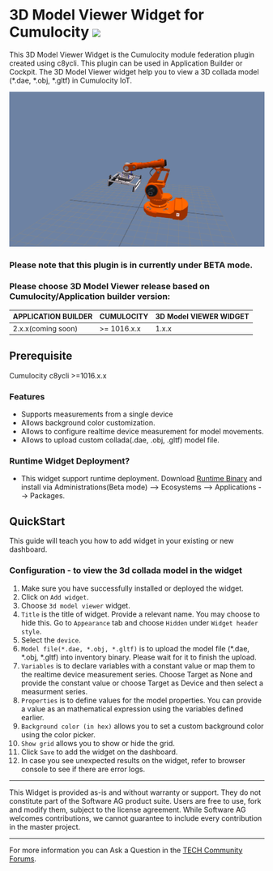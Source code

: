 # 3D Model Viewer Widget for Cumulocity [<img width="35" src="https://user-images.githubusercontent.com/32765455/211497905-561e9197-18b9-43d5-a023-071d3635f4eb.png"/>](https://github.com/SoftwareAG/cumulocity-3d-model-viewer-widget-plugin/releases/download/1.0.0-beta/c8y-3d-model-viewer-widget-1.0.0-beta.zip)

This 3D Model Viewer Widget is the Cumulocity module federation plugin created using c8ycli. This plugin can be used in Application Builder or Cockpit.
The 3D Model Viewer widget help you to view a 3D collada model (*.dae, *.obj, *.gltf) in Cumulocity IoT.

<img src="/assets/img-preview.png" />

### Please note that this plugin is in currently under BETA mode.

### Please choose 3D Model Viewer release based on Cumulocity/Application builder version:

| APPLICATION BUILDER | CUMULOCITY  | 3D Model VIEWER WIDGET |
|---------------------|-------------|------------------------|
| 2.x.x(coming soon)  | >= 1016.x.x | 1.x.x                  | 


## Prerequisite
   Cumulocity c8ycli >=1016.x.x
   
### Features
* Supports measurements from a single device
* Allows background color customization.
* Allows to configure realtime device measurement for model movements.
* Allows to upload custom collada(.dae, .obj, .gltf) model file.


### Runtime Widget Deployment?

* This widget support runtime deployment. Download [Runtime Binary](https://github.com/SoftwareAG/cumulocity-3d-model-viewer-widget-plugin/releases/download/1.0.0-beta/c8y-3d-model-viewer-widget-1.0.0-beta.zip) and install via Administrations(Beta mode) --> Ecosystems --> Applications --> Packages.


## QuickStart
This guide will teach you how to add widget in your existing or new dashboard.

### Configuration - to view the 3d collada model in the widget
1. Make sure you have successfully installed or deployed the widget.
2. Click on `Add widget`.
3. Choose `3d model viewer` widget.
4. `Title` is the title of widget. Provide a relevant name. You may choose to hide this. Go to `Appearance` tab and choose `Hidden` under `Widget header style`.
5. Select the `device`.
6. `Model file(*.dae, *.obj, *.gltf)` is to upload the model file (*.dae, *.obj, *.gltf) into inventory binary. Please wait for it to finish the upload.
7. `Variables` is to declare variables with a constant value or map them to the realtime device measurement series. Choose Target as None and provide the constant value or choose Target as Device and then select a measurment series.
8. `Properties` is to define values for the model properties. You can provide a value as an mathematical expression using the variables defined earlier.
9. `Background color (in hex)` allows you to set a custom background color using the color picker.
10. `Show grid` allows you to show or hide the grid.
11. Click `Save` to add the widget on the dashboard.
12. In case you see unexpected results on the widget, refer to browser console to see if there are error logs.


------------------------------

This Widget is provided as-is and without warranty or support. They do not constitute part of the Software AG product suite. Users are free to use, fork and modify them, subject to the license agreement. While Software AG welcomes contributions, we cannot guarantee to include every contribution in the master project.
_____________________
For more information you can Ask a Question in the [TECH Community Forums](https://tech.forums.softwareag.com/tag/Cumulocity-IoT).
